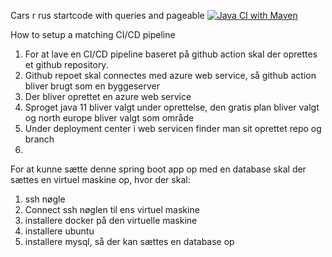 Cars r rus startcode with queries and pageable
[![Java CI with Maven](https://github.com/MichaelDyvad/cars-startcode-queries/actions/workflows/maven.yml/badge.svg)](https://github.com/MichaelDyvad/cars-startcode-queries/actions/workflows/maven.yml)

How to setup a matching CI/CD pipeline
1. For at lave en CI/CD pipeline baseret på github action skal der oprettes et github repository.
2. Github repoet skal connectes med azure web service, så github action bliver brugt som en byggeserver
3. Der bliver oprettet en azure web service
4. Sproget java 11 bliver valgt under oprettelse, den gratis plan bliver valgt og north europe bliver valgt som område
5. Under deployment center i web servicen finder man sit oprettet repo og branch
6. 




For at kunne sætte denne spring boot app op med en database skal der sættes en virtuel maskine op, hvor der skal:
1. ssh nøgle
2. Connect ssh nøglen til ens virtuel maskine
3. installere docker på den virtuelle maskine
4. installere ubuntu
5. installere mysql, så der kan sættes en database op


